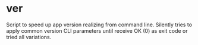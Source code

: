 # ver
Script to speed up app version realizing from command line. Silently tries to apply common version CLI parameters until receive OK (0) as exit code or tried all variations. 
